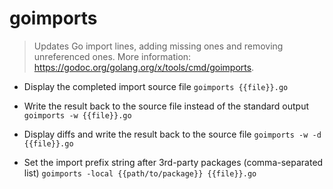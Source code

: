 # goimports
> Updates Go import lines, adding missing ones and removing unreferenced ones.
> More information: <https://godoc.org/golang.org/x/tools/cmd/goimports>.

- Display the completed import source file
`goimports {{file}}.go`

- Write the result back to the source file instead of the standard output
`goimports -w {{file}}.go`

- Display diffs and write the result back to the source file
`goimports -w -d {{file}}.go`

- Set the import prefix string after 3rd-party packages (comma-separated list)
`goimports -local {{path/to/package}} {{file}}.go`
